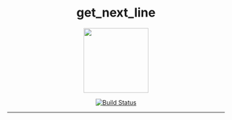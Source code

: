 <div align="center">
<h1>get_next_line</h1>
<img src="https://raw.githubusercontent.com/yowcloud/yowcloud-my-utils/main/badge_01_get_next_line_500px.png" style="width: 150px; height: 150px;">


[![Build Status](https://img.shields.io/static/v1?label=Build%20Status&message=success&color=green)](https://github.com/yowcloud/get_next_line)

- - -
